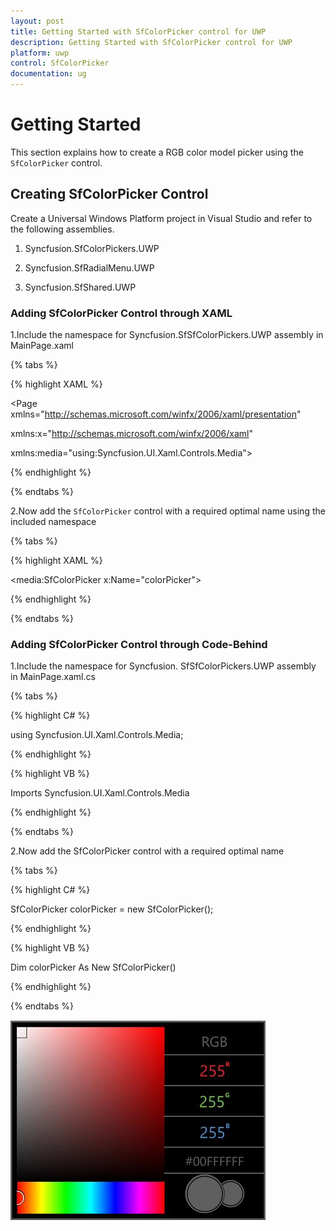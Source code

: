 ```yaml
---
layout: post
title: Getting Started with SfColorPicker control for UWP
description: Getting Started with SfColorPicker control for UWP
platform: uwp
control: SfColorPicker
documentation: ug
---
```


# Getting Started

This section explains how to create a RGB color model picker using the `SfColorPicker` control.

## Creating SfColorPicker Control

Create a Universal Windows Platform project in Visual Studio and refer to the following assemblies.

1. Syncfusion.SfColorPickers.UWP

2. Syncfusion.SfRadialMenu.UWP

3. Syncfusion.SfShared.UWP

### Adding SfColorPicker Control through XAML

1.Include the namespace for Syncfusion.SfSfColorPickers.UWP assembly in MainPage.xaml

{% tabs %}

{% highlight XAML %}

<Page xmlns="http://schemas.microsoft.com/winfx/2006/xaml/presentation"

xmlns:x="http://schemas.microsoft.com/winfx/2006/xaml"

xmlns:media="using:Syncfusion.UI.Xaml.Controls.Media">

{% endhighlight %}

{% endtabs %}

2.Now add the `SfColorPicker` control with a required optimal name using the included namespace

{% tabs %}

{% highlight XAML %}

<media:SfColorPicker x:Name="colorPicker">

{% endhighlight %}

{% endtabs %}

### Adding SfColorPicker Control through Code-Behind

1.Include the namespace for Syncfusion. SfSfColorPickers.UWP assembly in MainPage.xaml.cs

{% tabs %}

{% highlight C# %}

using Syncfusion.UI.Xaml.Controls.Media;

{% endhighlight %}

{% highlight VB %}

Imports Syncfusion.UI.Xaml.Controls.Media

{% endhighlight %}

{% endtabs %}

2.Now add the SfColorPicker control with a required optimal name 

{% tabs %}

{% highlight C# %}

SfColorPicker colorPicker = new SfColorPicker();

{% endhighlight %}

{% highlight VB %}

Dim colorPicker As New SfColorPicker()

{% endhighlight %}

{% endtabs %}

![](Overview-images/Overview-img1.jpeg)